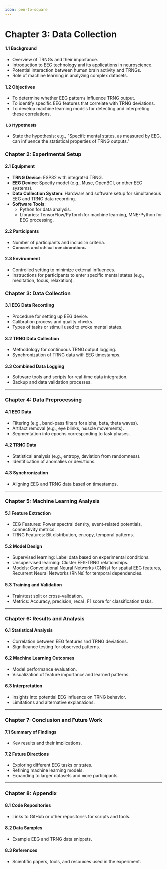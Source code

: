 ```yaml
---
icon: pen-to-square
---
```


# Chapter 3: Data Collection

#### 1.1 Background

* Overview of TRNGs and their importance.
* Introduction to EEG technology and its applications in neuroscience.
* Potential interaction between human brain activity and TRNGs.
* Role of machine learning in analyzing complex datasets.

#### 1.2 Objectives

* To determine whether EEG patterns influence TRNG output.
* To identify specific EEG features that correlate with TRNG deviations.
* To develop machine learning models for detecting and interpreting these correlations.

#### 1.3 Hypothesis

* State the hypothesis: e.g., "Specific mental states, as measured by EEG, can influence the statistical properties of TRNG outputs."

### Chapter 2: Experimental Setup

#### 2.1 Equipment

* **TRNG Device**: ESP32 with integrated TRNG.
* **EEG Device**: Specify model (e.g., Muse, OpenBCI, or other EEG systems).
* **Data Collection System**: Hardware and software setup for simultaneous EEG and TRNG data recording.
* **Software Tools**:
  * Python for data analysis.
  * Libraries: TensorFlow/PyTorch for machine learning, MNE-Python for EEG processing.

#### 2.2 Participants

* Number of participants and inclusion criteria.
* Consent and ethical considerations.

#### 2.3 Environment

* Controlled setting to minimize external influences.
* Instructions for participants to enter specific mental states (e.g., meditation, focus, relaxation).

### Chapter 3: Data Collection

#### 3.1 EEG Data Recording

* Procedure for setting up EEG device.
* Calibration process and quality checks.
* Types of tasks or stimuli used to evoke mental states.

#### 3.2 TRNG Data Collection

* Methodology for continuous TRNG output logging.
* Synchronization of TRNG data with EEG timestamps.

#### 3.3 Combined Data Logging

* Software tools and scripts for real-time data integration.
* Backup and data validation processes.

***

### Chapter 4: Data Preprocessing

#### 4.1 EEG Data

* Filtering (e.g., band-pass filters for alpha, beta, theta waves).
* Artifact removal (e.g., eye blinks, muscle movements).
* Segmentation into epochs corresponding to task phases.

#### 4.2 TRNG Data

* Statistical analysis (e.g., entropy, deviation from randomness).
* Identification of anomalies or deviations.

#### 4.3 Synchronization

* Aligning EEG and TRNG data based on timestamps.

***

### Chapter 5: Machine Learning Analysis

#### 5.1 Feature Extraction

* EEG Features: Power spectral density, event-related potentials, connectivity metrics.
* TRNG Features: Bit distribution, entropy, temporal patterns.

#### 5.2 Model Design

* Supervised learning: Label data based on experimental conditions.
* Unsupervised learning: Cluster EEG-TRNG relationships.
* Models: Convolutional Neural Networks (CNNs) for spatial EEG features, Recurrent Neural Networks (RNNs) for temporal dependencies.

#### 5.3 Training and Validation

* Train/test split or cross-validation.
* Metrics: Accuracy, precision, recall, F1 score for classification tasks.

***

### Chapter 6: Results and Analysis

#### 6.1 Statistical Analysis

* Correlation between EEG features and TRNG deviations.
* Significance testing for observed patterns.

#### 6.2 Machine Learning Outcomes

* Model performance evaluation.
* Visualization of feature importance and learned patterns.

#### 6.3 Interpretation

* Insights into potential EEG influence on TRNG behavior.
* Limitations and alternative explanations.

***

### Chapter 7: Conclusion and Future Work

#### 7.1 Summary of Findings

* Key results and their implications.

#### 7.2 Future Directions

* Exploring different EEG tasks or states.
* Refining machine learning models.
* Expanding to larger datasets and more participants.

***

### Chapter 8: Appendix

#### 8.1 Code Repositories

* Links to GitHub or other repositories for scripts and tools.

#### 8.2 Data Samples

* Example EEG and TRNG data snippets.

#### 8.3 References

* Scientific papers, tools, and resources used in the experiment.

